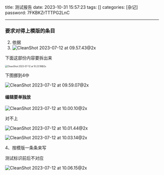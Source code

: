 title: 测试报告 
date: 2023-10-31 15:57:23 
tags: []
categories: [杂记]
password: 7FKBKZrTTTPG2LnC

---
 <!--more-->
### **要求对得上模版的条目**

2. 依据
3. ![CleanShot 2023-07-12 at 09.57.43@2x](/Users/kuiqwang/Library/Application%20Support/CleanShot/media/media_AKFpAynNYi/CleanShot%202023-07-12%20at%2009.57.43@2x.png)

下面这部份内容要拆出来

<img src="http://img.wqkenqing.ren/typora_img/CleanShot%202023-07-12%20at%2010.23.18@2x.png" alt="CleanShot 2023-07-12 at 10.23.18@2x" style="zoom:50%;" />

下图挪到4中

![CleanShot 2023-07-12 at 09.59.07@2x](http://img.wqkenqing.ren/typora_img/CleanShot%202023-07-12%20at%2009.59.07@2x.png)

#### 编辑要单独放





![CleanShot 2023-07-12 at 10.00.10@2x](http://img.wqkenqing.ren/typora_img/CleanShot%202023-07-12%20at%2010.00.10@2x.png)



对不上

![CleanShot 2023-07-12 at 10.01.44@2x](http://img.wqkenqing.ren/typora_img/CleanShot%202023-07-12%20at%2010.01.44@2x.png)



![CleanShot 2023-07-12 at 10.03.14@2x](http://img.wqkenqing.ren/typora_img/CleanShot%202023-07-12%20at%2010.03.14@2x.png)





4、按模版一条条来写



测试标识前后不对应



![CleanShot 2023-07-12 at 10.06.15@2x](http://img.wqkenqing.ren/typora_img/CleanShot%202023-07-12%20at%2010.06.15@2x.png)



